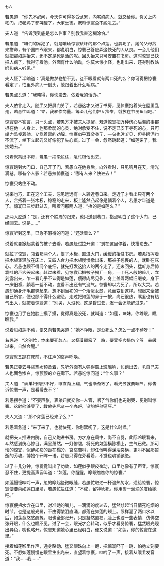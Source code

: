     七六 

   若愚道：“你先不必问，今天你可得多受点累，内宅的病人，就交给你。你关上内宅门，把老妈子都叫醒了，大家坐夜。我和惊寰全不能进去。”

   夫人道：“告诉我到底是怎么件事？别教我害这糊涂怕。”

   若愚道：“咱们的案犯了，就是咱给惊寰破坏的那个如莲，也要死了。她的父母找来拼命，有个国四爷跟来，都说明白，惊寰已答应弄这快死的人从良。一会儿他们就把那如莲抬来，还不定是死是活的呢。回头抬来只可安置在书房。这时惊寰已快把人疯了，我得守着他。外面有什么响动，你莫大惊小怪，也别出来，还得别教姑妈和病人听见。”

   夫人怔了半晌道：“真是做梦也想不到。这不眼看就有两口死的么？你可得把惊寰看定了，怕里外病人一倒头，他跟着出什么毛病。”

   若愚点头道：“我晓得，你快进去，依着我的话办。”

   夫人依言走入，随手又把屏门关了，若愚这才又进了书房，见惊寰抱着头在屋里乱走，若愚忙叫道：“来，我和你商量。等会儿他们把人抬来，就放在书房里间吧。”

   惊寰更不答言，只一头点，若愚方才被夫人提醒，知道惊寰把万种伤心后悔的事都担在他一人身上，他那柔弱的心灵，绝对承受不住，说不定已安下寻死的心，只可竭力监视着他，又绕着弯的劝解。惊寰似乎耳朵聋了，一句也没听见，但是眼泪也不流了，坐下立起的又好像犯了失心疯。过了一会，忽然跳起道：“如莲来了，我接她去。”

   说着就跳出书房，若愚一把没拉住，急忙跟他出去。

   惊寰跑到大门口，自己开了门，若愚立在他身后，向外看时，只见钩月在天，清光满巷，哪有个人影？若愚拉惊寰道：“哪有人来？快进去！”

   惊寰只站住不动。

   说来也巧，正在这个工夫，忽见远远有一人转近巷口来。走近了才看出只有两个人，合搭着一张木板，稳稳的走来，板上隆然凸起像是躺着个人，若愚才料道是了。惊寰已三步赶过去，叫着问那两人道：“抬的是如莲么？”

   那两人应道：“是，还有个姓周的跟来，他只送到巷口，指点明白了这个大门，已经回去。说是……”

   惊寰听到这里，已急不暇待的问道：“还活着么？”

   说着就要掀起蒙着的被子去看。若愚赶过拉开道：“别在这里停着，快搭进去。”

   就拉了惊寰，领着那两个人，搭了木板，直进大门，缓缓的抬进书房。若愚指挥着把木板轻轻放在床上，又四人合力把木板慢慢撤出来，那被子包裹的人，就卧在床心。若愚也顾不得问个底细，就先打发这抬人的两个走了，还未回头，猛听身后惊寰哇的声大哭起来。赶过来看，见惊寰已把被子揭开一角，一个死人般的脸儿，立刻露出来，乍一看几乎不认得是如莲，瘦得肉尽见骨，身上盖着两幅旧缎被，身下一床旧褥，躺着一丝不动，直看不出还有气没气。惊寰却以为死了，所以大哭。若愚却通身汗毛都竖起来，想不到当初的一个活泼女郎，竟而变到这样。想起来全被自己所害，便也顾不得什么避忌，走过把如莲的鼻子一按，尚还很热，嘴里也有热气出入，就按着惊寰道：“别哭，人没死，这是昏过去，迟一会还能醒过来。”

   惊寰也用手在她脸上摸了摸，觉得真是没死，就叫道：“如莲，妹妹，你睁眼，瞧瞧我。”

   说着见如莲不动，便又向若愚哭道：“她不睁眼，是没死么？怎么一点不动呀！”

   若愚道：“这别忙，本来要死的人，又搭着颠簸了一路，要受多大损伤？等一会缓过来，自然会醒。”

   惊寰就又跪在床前，不住声的哀声呼唤。

   若愚正要去寻些热水预备着，忽听外面有人弹得窗上玻璃响，忙跑出去，见自己夫人也面色惨白，惊颤颤的立在廊下。若愚吃惊问道：“什么事？”

   夫人道：“表弟妇情形不好，眼直向上翻，气也渐渐微了，看光景就要咽气。你告诉惊寰一声，是看看去不？”

   若愚摆手道：“不要声张，表弟妇就交你一人管，咽了气你们也先别哭，更别叫惊寰。这时他够受了，教他先尽这一个办吧，没的把他逼死。”

   夫人又道：“那个如莲已经来了么？”

   若愚着急道：“来了来了，也就快死，你别絮叨了。这是什么时候。”

   就把夫人推进内院，自己又跑进书房。方才身在局中，尚不自觉，此际冷眼看来，斗然感到伤心惨目。满室萧然，一灯惨碧，将死的如莲横陈榻上，生气已微。那可怜的惊寰，似醉如痴的跪在榻旁，哀哀苦叫，却任他叫得涕泪突横，更叫不回那暂逝的芳魂，博她个开眸一语。若愚只得在旁看着，不觉也魂销欲绝。

   过了十几分钟，惊寰竟叫出了功效，如莲似乎眼皮微动，口里也像有了声音。惊寰忍不住，更提高声音叫道：“如莲，你醒醒，睁眼瞧瞧你的惊寰。”

   如莲慢慢呻吟一声，忽的睁起些微眼缝，若愚忙取过一杯温热的水，递给惊寰，惊寰便要向如莲口里灌，若愚忙拦住道：“不成，留神呛死。你用嘴一滴滴的度给她吧。”

   惊寰便把水含在口里，对准她的嘴儿，一滴滴的度过去，猛然想起当日情死吃烟的时节，也是这般光景，不由得酸泪直涌，都落在如莲的颊上。照样灌了两口水以后，如莲竟悠悠醒转。眼也全部张开，只是凝然直视，脸上也没一些表情，仿佛空张开眼，什么也瞧不见。过了一会，眼光才会转动，似乎才看见惊寰，猛然眼光现出异色，嘴也略开。惊寰知道她心里已经明白，便又说道：“如莲，你的惊寰在这里。”

   接着如莲喉里作声，通身略动，猛又眼珠向上一翻，把惊寰吓了一跳，怕她立刻要死。不想如莲慢慢在眼里生出光来，直望着惊寰，呻吟了一声，接着从喉里发音道：“我……我……”

